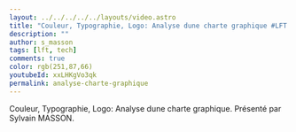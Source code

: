 ```yaml
---
layout: ../../../../../layouts/video.astro
title: "Couleur, Typographie, Logo: Analyse dune charte graphique #LFT 31/03/23"
description: ""
author: s_masson
tags: [lft, tech]
comments: true
color: rgb(251,87,66)
youtubeId: xxLHKgVo3qk
permalink: analyse-charte-graphique
---
```


Couleur, Typographie, Logo: Analyse dune charte graphique. 
Présenté par Sylvain MASSON.
